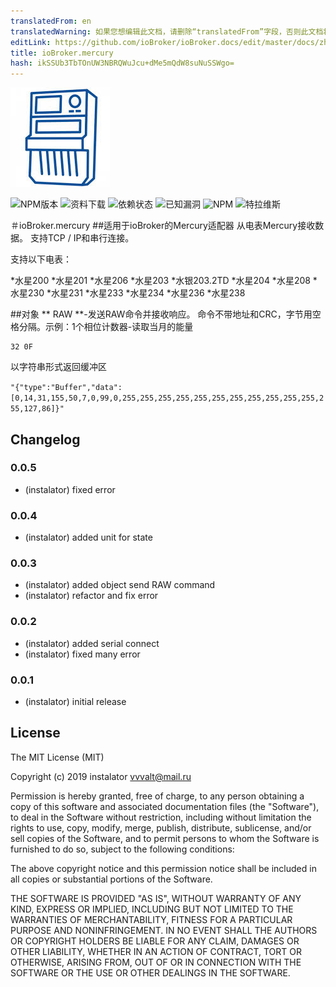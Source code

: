 ```yaml
---
translatedFrom: en
translatedWarning: 如果您想编辑此文档，请删除“translatedFrom”字段，否则此文档将再次自动翻译
editLink: https://github.com/ioBroker/ioBroker.docs/edit/master/docs/zh-cn/adapterref/iobroker.mercury/README.md
title: ioBroker.mercury
hash: ikSSUb3TbTOnUW3NBRQWuJcu+dMe5mQdW8suNuSSWgo=
---
```

![商标](../../../en/adapterref/iobroker.mercury/admin/mercury.png)

![NPM版本](http://img.shields.io/npm/v/iobroker.mercury.svg)
![资料下载](https://img.shields.io/npm/dm/iobroker.mercury.svg)
![依赖状态](https://img.shields.io/david/instalator/iobroker.mercury.svg)
![已知漏洞](https://snyk.io/test/github/instalator/ioBroker.mercury/badge.svg)
![NPM](https://nodei.co/npm/iobroker.mercury.png?downloads=true)
![特拉维斯](http://img.shields.io/travis/instalator/ioBroker.mercury/master.svg)

＃ioBroker.mercury
##适用于ioBroker的Mercury适配器
从电表Mercury接收数据。
支持TCP / IP和串行连接。

支持以下电表：

*水星200
*水星201
*水星206
*水星203
*水银203.2TD
*水星204
*水星208
*水星230
*水星231
*水星233
*水星234
*水星236
*水星238

##对象
** RAW **-发送RAW命令并接收响应。
命令不带地址和CRC，字节用空格分隔。示例：1个相位计数器-读取当月的能量

```
32 0F
```

以字符串形式返回缓冲区

```"{"type":"Buffer","data":[0,14,31,155,50,7,0,99,0,255,255,255,255,255,255,255,255,255,255,255,255,127,86]}"```

## Changelog

### 0.0.5
* (instalator) fixed error

### 0.0.4
* (instalator) added unit for state

### 0.0.3
* (instalator) added object send RAW command
* (instalator) refactor and fix error

### 0.0.2
* (instalator) added serial connect
* (instalator) fixed many error

### 0.0.1
* (instalator) initial release

## License
The MIT License (MIT)

Copyright (c) 2019 instalator <vvvalt@mail.ru>

Permission is hereby granted, free of charge, to any person obtaining a copy
of this software and associated documentation files (the "Software"), to deal
in the Software without restriction, including without limitation the rights
to use, copy, modify, merge, publish, distribute, sublicense, and/or sell
copies of the Software, and to permit persons to whom the Software is
furnished to do so, subject to the following conditions:

The above copyright notice and this permission notice shall be included in all
copies or substantial portions of the Software.

THE SOFTWARE IS PROVIDED "AS IS", WITHOUT WARRANTY OF ANY KIND, EXPRESS OR
IMPLIED, INCLUDING BUT NOT LIMITED TO THE WARRANTIES OF MERCHANTABILITY,
FITNESS FOR A PARTICULAR PURPOSE AND NONINFRINGEMENT. IN NO EVENT SHALL THE
AUTHORS OR COPYRIGHT HOLDERS BE LIABLE FOR ANY CLAIM, DAMAGES OR OTHER
LIABILITY, WHETHER IN AN ACTION OF CONTRACT, TORT OR OTHERWISE, ARISING FROM,
OUT OF OR IN CONNECTION WITH THE SOFTWARE OR THE USE OR OTHER DEALINGS IN THE
SOFTWARE.